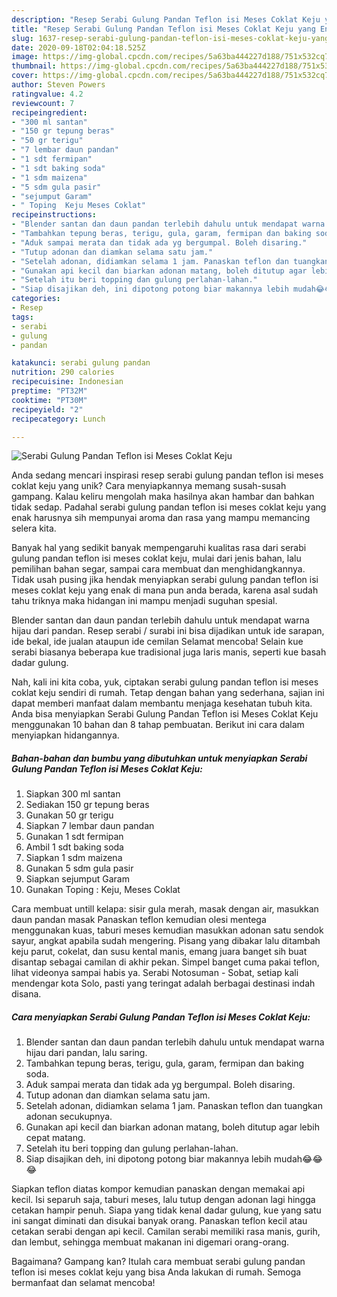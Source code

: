 ```yaml
---
description: "Resep Serabi Gulung Pandan Teflon isi Meses Coklat Keju yang Enak Banget"
title: "Resep Serabi Gulung Pandan Teflon isi Meses Coklat Keju yang Enak Banget"
slug: 1637-resep-serabi-gulung-pandan-teflon-isi-meses-coklat-keju-yang-enak-banget
date: 2020-09-18T02:04:18.525Z
image: https://img-global.cpcdn.com/recipes/5a63ba444227d188/751x532cq70/serabi-gulung-pandan-teflon-isi-meses-coklat-keju-foto-resep-utama.jpg
thumbnail: https://img-global.cpcdn.com/recipes/5a63ba444227d188/751x532cq70/serabi-gulung-pandan-teflon-isi-meses-coklat-keju-foto-resep-utama.jpg
cover: https://img-global.cpcdn.com/recipes/5a63ba444227d188/751x532cq70/serabi-gulung-pandan-teflon-isi-meses-coklat-keju-foto-resep-utama.jpg
author: Steven Powers
ratingvalue: 4.2
reviewcount: 7
recipeingredient:
- "300 ml santan"
- "150 gr tepung beras"
- "50 gr terigu"
- "7 lembar daun pandan"
- "1 sdt fermipan"
- "1 sdt baking soda"
- "1 sdm maizena"
- "5 sdm gula pasir"
- "sejumput Garam"
- " Toping  Keju Meses Coklat"
recipeinstructions:
- "Blender santan dan daun pandan terlebih dahulu untuk mendapat warna hijau dari pandan, lalu saring."
- "Tambahkan tepung beras, terigu, gula, garam, fermipan dan baking soda."
- "Aduk sampai merata dan tidak ada yg bergumpal. Boleh disaring."
- "Tutup adonan dan diamkan selama satu jam."
- "Setelah adonan, didiamkan selama 1 jam. Panaskan teflon dan tuangkan adonan secukupnya."
- "Gunakan api kecil dan biarkan adonan matang, boleh ditutup agar lebih cepat matang."
- "Setelah itu beri topping dan gulung perlahan-lahan."
- "Siap disajikan deh, ini dipotong potong biar makannya lebih mudah😂😂😂"
categories:
- Resep
tags:
- serabi
- gulung
- pandan

katakunci: serabi gulung pandan 
nutrition: 290 calories
recipecuisine: Indonesian
preptime: "PT32M"
cooktime: "PT30M"
recipeyield: "2"
recipecategory: Lunch

---
```



![Serabi Gulung Pandan Teflon isi Meses Coklat Keju](https://img-global.cpcdn.com/recipes/5a63ba444227d188/751x532cq70/serabi-gulung-pandan-teflon-isi-meses-coklat-keju-foto-resep-utama.jpg)

Anda sedang mencari inspirasi resep serabi gulung pandan teflon isi meses coklat keju yang unik? Cara menyiapkannya memang susah-susah gampang. Kalau keliru mengolah maka hasilnya akan hambar dan bahkan tidak sedap. Padahal serabi gulung pandan teflon isi meses coklat keju yang enak harusnya sih mempunyai aroma dan rasa yang mampu memancing selera kita.

Banyak hal yang sedikit banyak mempengaruhi kualitas rasa dari serabi gulung pandan teflon isi meses coklat keju, mulai dari jenis bahan, lalu pemilihan bahan segar, sampai cara membuat dan menghidangkannya. Tidak usah pusing jika hendak menyiapkan serabi gulung pandan teflon isi meses coklat keju yang enak di mana pun anda berada, karena asal sudah tahu triknya maka hidangan ini mampu menjadi suguhan spesial.

Blender santan dan daun pandan terlebih dahulu untuk mendapat warna hijau dari pandan. Resep serabi / surabi ini bisa dijadikan untuk ide sarapan, ide bekal, ide jualan ataupun ide cemilan Selamat mencoba! Selain kue serabi biasanya beberapa kue tradisional juga laris manis, seperti kue basah dadar gulung.


Nah, kali ini kita coba, yuk, ciptakan serabi gulung pandan teflon isi meses coklat keju sendiri di rumah. Tetap dengan bahan yang sederhana, sajian ini dapat memberi manfaat dalam membantu menjaga kesehatan tubuh kita. Anda bisa menyiapkan Serabi Gulung Pandan Teflon isi Meses Coklat Keju menggunakan 10 bahan dan 8 tahap pembuatan. Berikut ini cara dalam menyiapkan hidangannya.

<!--inarticleads1-->

##### Bahan-bahan dan bumbu yang dibutuhkan untuk menyiapkan Serabi Gulung Pandan Teflon isi Meses Coklat Keju:

1. Siapkan 300 ml santan
1. Sediakan 150 gr tepung beras
1. Gunakan 50 gr terigu
1. Siapkan 7 lembar daun pandan
1. Gunakan 1 sdt fermipan
1. Ambil 1 sdt baking soda
1. Siapkan 1 sdm maizena
1. Gunakan 5 sdm gula pasir
1. Siapkan sejumput Garam
1. Gunakan  Toping : Keju, Meses Coklat


Cara membuat untill kelapa: sisir gula merah, masak dengan air, masukkan daun pandan masak Panaskan teflon kemudian olesi mentega menggunakan kuas, taburi meses kemudian masukkan adonan satu sendok sayur, angkat apabila sudah mengering. Pisang yang dibakar lalu ditambah keju parut, cokelat, dan susu kental manis, emang juara banget sih buat disantap sebagai camilan di akhir pekan. Simpel banget cuma pakai teflon, lihat videonya sampai habis ya. Serabi Notosuman - Sobat, setiap kali mendengar kota Solo, pasti yang teringat adalah berbagai destinasi indah disana. 

<!--inarticleads2-->

##### Cara menyiapkan Serabi Gulung Pandan Teflon isi Meses Coklat Keju:

1. Blender santan dan daun pandan terlebih dahulu untuk mendapat warna hijau dari pandan, lalu saring.
1. Tambahkan tepung beras, terigu, gula, garam, fermipan dan baking soda.
1. Aduk sampai merata dan tidak ada yg bergumpal. Boleh disaring.
1. Tutup adonan dan diamkan selama satu jam.
1. Setelah adonan, didiamkan selama 1 jam. Panaskan teflon dan tuangkan adonan secukupnya.
1. Gunakan api kecil dan biarkan adonan matang, boleh ditutup agar lebih cepat matang.
1. Setelah itu beri topping dan gulung perlahan-lahan.
1. Siap disajikan deh, ini dipotong potong biar makannya lebih mudah😂😂😂


Siapkan teflon diatas kompor kemudian panaskan dengan memakai api kecil. Isi separuh saja, taburi meses, lalu tutup dengan adonan lagi hingga cetakan hampir penuh. Siapa yang tidak kenal dadar gulung, kue yang satu ini sangat diminati dan disukai banyak orang. Panaskan teflon kecil atau cetakan serabi dengan api kecil. Camilan serabi memiliki rasa manis, gurih, dan lembut, sehingga membuat makanan ini digemari orang-orang. 

Bagaimana? Gampang kan? Itulah cara membuat serabi gulung pandan teflon isi meses coklat keju yang bisa Anda lakukan di rumah. Semoga bermanfaat dan selamat mencoba!
